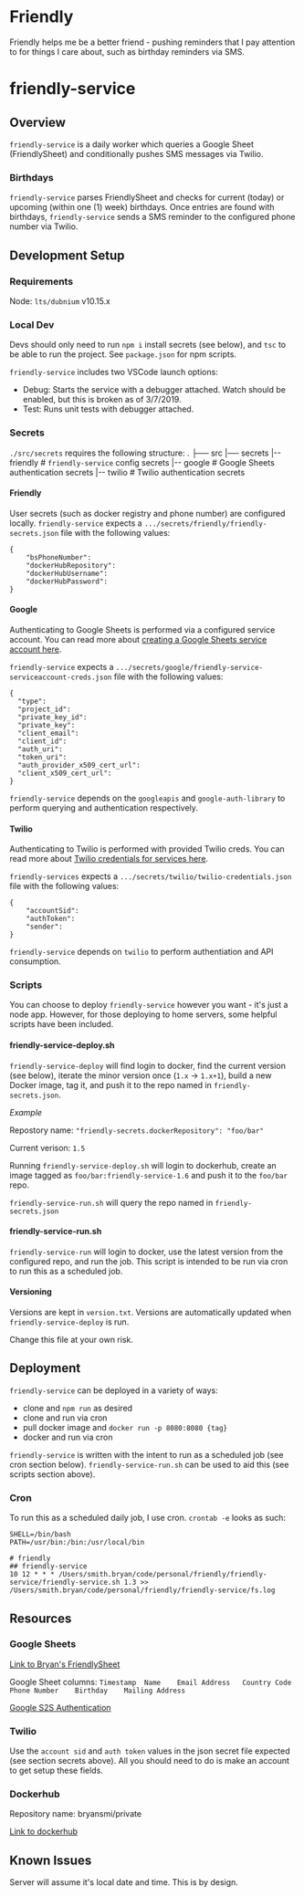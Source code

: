 # Friendly
Friendly helps me be a better friend - pushing reminders that I pay attention to for things I care about, such as birthday reminders via SMS.

# friendly-service
## Overview
`friendly-service` is a daily worker which queries a Google Sheet (FriendlySheet) and conditionally pushes SMS messages via Twilio.

### Birthdays
`friendly-service` parses FriendlySheet and checks for current (today) or upcoming (within one (1) week) birthdays.
Once entries are found with birthdays, `friendly-service` sends a SMS reminder to the configured phone number via Twilio.

## Development Setup
### Requirements
Node: `lts/dubnium` v10.15.x

### Local Dev
Devs should only need to run `npm i` install secrets (see below), and `tsc` to be able to run the project.
See `package.json` for npm scripts.

`friendly-service` includes two VSCode launch options:
- Debug: Starts the service with a debugger attached. Watch should be enabled, but this is broken as of 3/7/2019.
- Test: Runs unit tests with debugger attached.

### Secrets
`./src/secrets` requires the following structure:
.
├── src 
   |── secrets
      |-- friendly  # `friendly-service` config secrets
      |-- google    # Google Sheets authentication secrets
      |-- twilio    # Twilio authentication secrets

#### Friendly
User secrets (such as docker registry and phone number) are configured locally.
`friendly-service` expects a `.../secrets/friendly/friendly-secrets.json` file with the following values:

```
{
    "bsPhoneNumber":
    "dockerHubRepository":
    "dockerHubUsername":
    "dockerHubPassword":
}
```

#### Google
Authenticating to Google Sheets is performed via a configured service account. 
You can read more about [creating a Google Sheets service account here](https://developers.google.com/identity/protocols/OAuth2ServiceAccount).

`friendly-service` expects a `.../secrets/google/friendly-service-serviceaccount-creds.json` file with the following values:

```
{
  "type":
  "project_id":
  "private_key_id":
  "private_key":
  "client_email":
  "client_id":
  "auth_uri":
  "token_uri":
  "auth_provider_x509_cert_url":
  "client_x509_cert_url":
}
```

`friendly-service` depends on the `googleapis` and `google-auth-library` to perform querying and authentication respectively.

#### Twilio
Authenticating to Twilio is performed with provided Twilio creds.
You can read more about [Twilio credentials for services here](). 

`friendly-services` expects a `.../secrets/twilio/twilio-credentials.json` file with the following values:

```
{
    "accountSid":
    "authToken":
    "sender":
}
```

`friendly-service` depends on `twilio` to perform authentiation and API consumption.

### Scripts
You can choose to deploy `friendly-service` however you want - it's just a node app.
However, for those deploying to home servers, some helpful scripts have been included.

#### friendly-service-deploy.sh
`friendly-service-deploy` will find login to docker, find the current version (see below), iterate the minor version once (`1.x` -> `1.x+1`), 
build a new Docker image, tag it, and push it to the repo named in `friendly-secrets.json`.

_Example_

Repostory name: `"friendly-secrets.dockerRepository": "foo/bar"` 

Current verison: `1.5`

Running `friendly-service-deploy.sh` will login to dockerhub, create an image tagged as `foo/bar:friendly-service-1.6` and push it to the `foo/bar` repo.

`friendly-service-run.sh` will query the repo named in `friendly-secrets.json`

#### friendly-service-run.sh
`friendly-service-run` will login to docker, use the latest version from the configured repo, and run the job.
This script is intended to be run via cron to run this as a scheduled job.

#### Versioning
Versions are kept in `version.txt`.
Versions are automatically updated when `friendly-service-deploy` is run.

Change this file at your own risk.

## Deployment
`friendly-service` can be deployed in a variety of ways:
- clone and `npm run` as desired
- clone and run via cron
- pull docker image and `docker run -p 8080:8080 {tag}`
- docker and run via cron

`friendly-service` is written with the intent to run as a scheduled job (see cron section below).
`friendly-service-run.sh` can be used to aid this (see scripts section above).

### Cron
To run this as a scheduled daily job, I use cron.
`crontab -e` looks as such:
```
SHELL=/bin/bash
PATH=/usr/bin:/bin:/usr/local/bin

# friendly
## friendly-service
10 12 * * * /Users/smith.bryan/code/personal/friendly/friendly-service/friendly-service.sh 1.3 >> /Users/smith.bryan/code/personal/friendly/friendly-service/fs.log
```

## Resources
### Google Sheets
[Link to Bryan's FriendlySheet](https://docs.google.com/spreadsheets/d/1WSbDRh81yQkdkYQdagZDNQ1HpDJn_obcYudJzRz2liY/edit#gid=0) 

Google Sheet columns:
`Timestamp	Name	Email Address	Country Code	Phone Number	Birthday	Mailing Address`

[Google S2S Authentication](https://developers.google.com/identity/protocols/OAuth2ServiceAccount)

### Twilio
Use the `account sid` and `auth token` values in the json secret file expected (see section secrets above).
All you should need to do is make an account to get setup these fields.

### Dockerhub
Repository name: bryansmi/private

[Link to dockerhub](https://cloud.docker.com/u/bryansmi/repository/docker/bryansmi/private)

## Known Issues
Server will assume it's local date and time.
This is by design.
